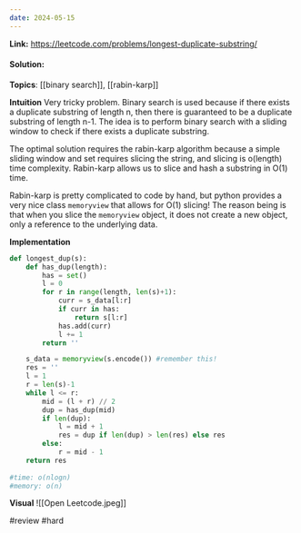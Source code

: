 ```yaml
---
date: 2024-05-15
---
```

**Link:** https://leetcode.com/problems/longest-duplicate-substring/
#### Solution:

**Topics**: [[binary search]], [[rabin-karp]]

**Intuition**
 Very tricky problem. Binary search is used because if there exists a duplicate substring of length n, then there is guaranteed to be a duplicate substring of length n-1. The idea is to perform binary search with a sliding window to check if there exists a duplicate substring.

The optimal solution requires the rabin-karp algorithm because a simple sliding window and set requires slicing the string, and slicing is o(length) time complexity. Rabin-karp allows us to slice and hash a substring in O(1) time. 

Rabin-karp is pretty complicated to code by hand, but python provides a very nice class `memoryview` that allows for O(1) slicing! The reason being is that when you slice the `memoryview` object, it does not create a new object, only a reference to the underlying data.

**Implementation**
```python
def longest_dup(s):
	def has_dup(length):
		has = set()
		l = 0
		for r in range(length, len(s)+1):
			curr = s_data[l:r]
			if curr in has:
				return s[l:r]
			has.add(curr)
			l += 1
		return ''

	s_data = memoryview(s.encode()) #remember this!
	res = ''
	l = 1
	r = len(s)-1
	while l <= r:
		mid = (l + r) // 2
		dup = has_dup(mid)
		if len(dup):
			l = mid + 1
			res = dup if len(dup) > len(res) else res
		else:
			r = mid - 1
	return res
	
#time: o(nlogn)
#memory: o(n)
```

**Visual** 
![[Open Leetcode.jpeg]]

#review 
#hard 

